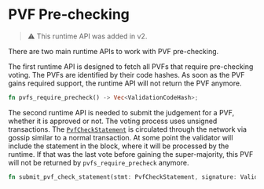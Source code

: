 # PVF Pre-checking

> ⚠️ This runtime API was added in v2.

There are two main runtime APIs to work with PVF pre-checking.

The first runtime API is designed to fetch all PVFs that require pre-checking voting. The PVFs are
identified by their code hashes. As soon as the PVF gains required support, the runtime API will
not return the PVF anymore.

```rust
fn pvfs_require_precheck() -> Vec<ValidationCodeHash>;
```

The second runtime API is needed to submit the judgement for a PVF, whether it is approved or not.
The voting process uses unsigned transactions. The [`PvfCheckStatement`](../types/pvf-prechecking.md) is circulated through the network via gossip similar to a normal transaction. At some point the validator
will include the statement in the block, where it will be processed by the runtime. If that was the
last vote before gaining the super-majority, this PVF will not be returned by `pvfs_require_precheck` anymore.

```rust
fn submit_pvf_check_statement(stmt: PvfCheckStatement, signature: ValidatorSignature);
```
